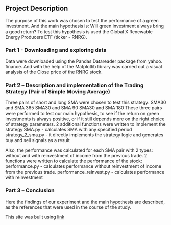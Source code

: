 ## Project Description
The purpose of this work was chosen to test the performance of a green investment. And the main hypothesis is: Will green investment always bring a good return?
To test this hypothesis is used the Global X Renewable Energy Producers ETF (ticker - RNRG).

### Part 1 - Downloading and exploring data
Data were downloaded using the Pandas Datareader package from yahoo. finance. And with the help of the Matplotlib library was carried out a visual analysis of the Close price of the RNRG stock.


### Part 2 – Description and implementation of the Trading Strategy (Pair of Simple Moving Average)
Three pairs of short and long SMA were chosen to test this strategy:
SMA30 and SMA 365
SMA30 and SMA 90
SMA30 and SMA 180
These three pairs were performed to test our main hypothesis, to see if the return on green investments is always positive, or if it still depends more on the right choice of strategy parameters.
2 additional functions were written to implement the strategy
SMA.py - calculates SMA with any specified period
strategy_2_sma.py - it directly implements the strategy logic and generates buy and sell signals as a result

Also,  the performance was calculated for each SMA pair with 2 types: without and with reinvestment of income from the previous trade.
2 functions were written to calculate the performance of the stock:
performance.py - calculates performance without reinvestment of income from the previous trade.
performance_reinvest.py - calculates performance with reinvestment

### Part 3 – Conclusion
Here the findings of our experiment and the main hypothesis are described, as the references that were used in the course of the study.

This site was built using [link](https://pages.github.com/)
